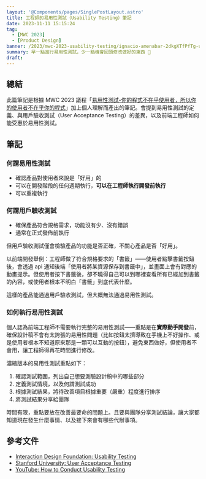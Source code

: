 ```yaml
---
layout: '@Components/pages/SinglePostLayout.astro'
title: 工程師的易用性測試（Usability Testing）筆記
date: 2023-11-11 15:15:24
tag:
  - [MWC 2023]
  - [Product Design]
banner: /2023/mwc-2023-usability-testing/ignacio-amenabar-2dkgXTfPfTg-unsplash.jpg
summary: 早一點進行易用性測試，少一點機會回頭修改做好的東西 🫠
draft: 
---
```


## 總結

此篇筆記是根據 MWC 2023 議程「[易用性測試-你的程式不在乎使用者，所以你的使用者不在乎你的程式](https://modernweb.tw/2023/session-page/2449)」加上個人理解而產出的筆記。會提到易用性測試的定義、與用戶驗收測試（User Acceptance Testing）的差異，以及前端工程師如何能受惠於易用性測試。

## 筆記

### 何謂易用性測試

- 確認產品對使用者來說是「好用」的
- 可以在開發階段的任何週期執行，**可以在工程師執行開發前執行**
- 可以重複執行

### 何謂用戶驗收測試

- 確保產品符合規格需求，功能沒有少、沒有錯誤
- 通常在正式發佈前執行

但用戶驗收測試僅會檢驗產品的功能是否正確，不關心產品是否「好用」。

以前端開發舉例：工程師做了符合規格要求的「書籤」——使用者點擊書籤按鈕後，會透過 api 通知後端「使用者將某資源保存到書籤中」，並畫面上會有對應的動畫提示。但使用者按下書籤後，卻不曉得自己可以到哪裡查看所有已經加到書籤的內容，或使用者根本不明白「書籤」到底代表什麼。

這樣的產品能通過用戶驗收測試，但大概無法通過易用性測試。

### 如何執行易用性測試

個人認為前端工程師不需要執行完整的易用性測試——重點是在**實際動手開發**前，確保設計稿不會有太誇張的易用性問題（比如按鈕太擠導致在手機上不好操作、或是使用者根本不知道原來那是一顆可以互動的按鈕），避免東西做好，但使用者不會用，讓工程師得再花時間進行修改。

濃縮版本的易用性測試重點如下：

1. 確認測試範圍，列出自己想要測驗設計稿中的哪些部分
2. 定義測試情境，以及何謂測試成功
3. 根據測試結果，將待改善項目根據重要（嚴重）程度進行排序
4. 將測試結果分享給團隊

時間有限，重點要放在改善最要命的問題上。且要與團隊分享測試結論，讓大家都知道現在發生什麼事情、以及接下來會有哪些代辦事項。

## 參考文件

- [Interaction Design Foundation: Usability Testing](https://www.interaction-design.org/literature/topics/usability-testing)
- [Stanford University: User Acceptance Testing](https://uit.stanford.edu/pmo/UAT)
- [YouTube: How to Conduct Usability Testing](https://www.youtube.com/watch?v=xuq4mTh50p4&ab_channel=MasterUXResearch)
